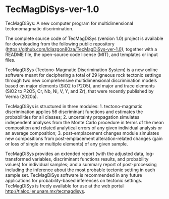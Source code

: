 # TecMagDiSys-ver-1.0
TecMagDiSys: A new computer program for multidimensional tectonomagmatic discrimination.

The complete source code of TecMagDiSys (version 1.0) project is available for downloading from the following public repository (https://github.com/ldiazgon80za/TecMagDiSys-ver-1.0), 
together with a README file, the open-source code license (MIT), and templates or input files. 

TecMagDiSys (Tectono-Magmatic Discrimination System) is a new online software meant for deciphering a total of 29 igneous rock tectonic settings through two new comprehensive multidimensional 
discrimination models based on major elements (SiO2 to P2O5), and major and trace elements (SiO2 to P2O5, Cr, Nb, Ni, V, Y, and Zr), that were recently published by Verma (2020a). 

TecMagDiSys is structured in three modules: 
	1. tectono-magmatic discrimination applies 56 discriminant functions and estimates the probabilities for all classes; 
	2. uncertainty propagation simulates independent analyses from the Monte Carlo procedure in terms of the mean composition and related analytical errors of any given individual analysis or an average composition; 
	3. post-emplacement changes module simulates new compositions from post-emplacement alteration-related changes (gain or loss of single or multiple elements) of any given sample. 

TecMagDiSys provides an extended report (with the adjusted data, log-transformed variables, discriminant functions results, and probability values) for individual samples; 
and a summary report of post-processing including the inference about the most probable tectonic setting in each sample set. TecMagDiSys software is recommended in any future applications for probability-based inferences on tectonic settings. TecMagDiSys is freely available for use at the web portal http://tlaloc.ier.unam.mx/tecmagdisys. 





